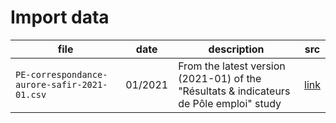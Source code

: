 # Import data

| file                                         | date    | description                                                                             | src                                                                                            |
|----------------------------------------------|---------|-----------------------------------------------------------------------------------------|------------------------------------------------------------------------------------------------|
| `PE-correspondance-aurore-safir-2021-01.csv` | 01/2021 | From the latest version (2021-01) of the "Résultats & indicateurs de Pôle emploi" study | [link](https://www.pole-emploi.org/opendata/resultats-indicateurs-de-pole-e.html?type=article) |